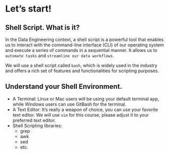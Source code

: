 # Let’s start!

## Shell Script. What is it?

In the Data Engineering context, a shell script is a powerful tool that enables us to interact with the command-line interface (CLI) of our operating system and execute a series of commands in a sequential manner. It allows us to `automate tasks` and `streamline our data workflows`.

We will use a shell script called `bash`, which is widely used in the industry and offers a rich set of features and functionalities for scripting purposes.

## Understand your Shell Environment.

- A Terminal: Linux or Mac users will be using your default terminal app, while Windows users can use GitBash for the terminal.
- A Text Editor: It’s really a weapon of choice, you can use your favorite text editor.
  We will use `vim` for this course, please adjust it to your preferred text editor.
- Shell Scripting libraries:
  - grep
  - awk
  - sed
  - etc.
